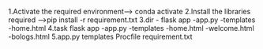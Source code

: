 1.Activate the required environment--> conda activate <env name>
2.Install the libraries required -->pip install -r requirement.txt
3.dir - flask app
        -app.py
        -templates
            -home.html
4.task
 flask app
        -app.py
        -templates
            -home.html
            -welcome.html
            -bologs.html
5.app.py
  templates
  Procfile
  requirement.txt
  